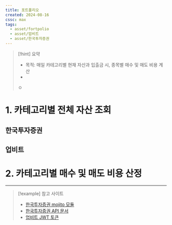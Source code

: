 ```yaml
---
title: 포트폴리오
created: 2024-08-16
cssc: max
tags:
  - asset/fortpolio
  - asset/업비트
  - asset/한국투자증권
---
```

> [!hint] 요약
> - 목적: 매일 카테고리별 현재 자산과 입출금 시, 종목별 매수 및 매도 비용 계산
> - 
> ㅇ
# 1. 카테고리별 전체 자산 조회
## 한국투자증권
## 업비트

# 2. 카테고리별 매수 및 매도 비용 산정


---
> [!example] 참고 사이트
> - [한국투자증권 mojito 모듈](https://wikidocs.net/165190)
> - [한국투자증권 API 문서](https://apiportal.koreainvestment.com/apiservice/oauth2#L_5c87ba63-740a-4166-93ac-803510bb9c02)
> - [업비트 JWT 토큰](https://docs.upbit.com/docs/create-authorization-request)